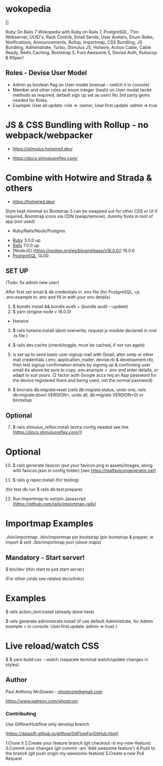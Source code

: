 # wokopedia

[]

Ruby On Rails 7 Wokopedia with Ruby on Rails 7, PostgreSQL, Thin Webserver, UUID's, Rack Contrib,
Email Sends, User Avatars, Enum Roles, Notifications, Announcements, Rollup, Importmap,
CSS Bundling, JS Bundling, Administrate, Turbo, Stimulus JS, Hotwire, Action Cable, Cable Ready,
Redis Caching, Bootstrap 5, Font Awesome 5, Devise Auth, Rubocop & RSpec!

## Roles - Devise User Model ##

* Admin as boolean flag on User model (manual - switch it in console)
* Member and other roles as enum integer (hash) on User model (write methods as required, default sign up set as user) No 3rd party gems needed for Roles.
* Example: User.all.update :role => :owner, User.first.update :admin => true

# JS & CSS Bundling with Rollup - no webpack/webpacker

* https://stimulus.hotwired.dev/

* https://docs.stimulusreflex.com/

# Combine with Hotwire and Strada & others #

* https://hotwired.dev/

Style kept minimal so Bootstrap 5 can be swapped out for other CSS or UI if required, Bootstrap icons via CDN (swap/remove), dummy fonts in root of app (not used)

* Ruby/Rails/Node/Postgres

- [Ruby](https://www.ruby-lang.org/en/) 3.0.0 up
- [Rails](https://rubyonrails.org/) 7.0.0 up
- [NodeJS] (https://nodejs.org/es/blog/release/v16.0.0/) 16.0.0
- [PostgreSQL](https://www.postgresql.org/docs/14/index.html) 14.00

## SET UP ##

(Todo: fix admin new user)

After first set email & db credentials in .env file (for PostgreSQL, cp .env.example to .env and fill in with your env details)

1. $ bundle install && bundle audit + (bundle audit --update)
2. $ yarn  (engine node v 16.0.0)

* Hotwire

3. $ rails hotwire:install  (dont overwrite, request js module declared in root .ts file )

4. $ rails dev:cache (check/toggle, must be cached, if not run again) 

5. Is set up to send basic user signup mail with Gmail, alter smtp or other mail credentials (.env, application_mailer, devise.rb & development.rb), then test signup confirmation emails by signing up & confirming user email
As above be sure to copy .env.example > .env and enter details, or adapt to suit yours.  (2 factor auth Google accs req an App password for the device registered there and being used, not the normal password)

6. $ bin/rails db:migrate:reset  (rails db:migrate:status, undo one, rails db:migrate:down VERSION=, undo all, db:migrate VERSION=0) or bin/setup

## Optional

7. $ rails stimulus_reflex:install (extra config needed see link [https://docs.stimulusreflex.com/])

# Optional

10. $ rails generate favicon (put your favicon.png in assets/images, along with favicon.json in config folder) [see https://realfavicongenerator.net]
   
11. $ rails g rspec:install  (for testing)

(for test db run $ rails db:test:prepare)

12. Run Importmap to set/pin Javascript  [https://github.com/rails/importmap-rails]

# Importmap Examples 

 ./bin/importmap
 ./bin/importmap pin bootstrap  (pin bootstrap & popper, ie import & set)
 ./bin/importmap json (show maps)

## Mandatory - Start server! ##

$ bin/dev   (thin start to just start server)

(For other cmds see  related docs/links)

# Examples

$ rails action_text:install (already done here)

$ rails generate administrate:install (if use default Administrate, for Admin example = in console: User.first.update :admin => true) )

# Live reload/watch CSS

$ $ yarn build:css --watch (separate terminal watch/update changes in styles)

## Author

Paul Anthony McGowan - xhostcom@gmail.com

https://www.patreon.com/xhostcom

### Contributing ###

Use Gitflow/Hubflow only develop branch

[https://datasift.github.io/gitflow/GitFlowForGitHub.html]

1.Clone it
2.Create your feature branch (git checkout -b my-new-feature)
3.Commit your changes (git commit -am 'Add awesome feature')
4.Push to the branch (git push origin my-awesome-feature)
5.Create a new Pull Request


